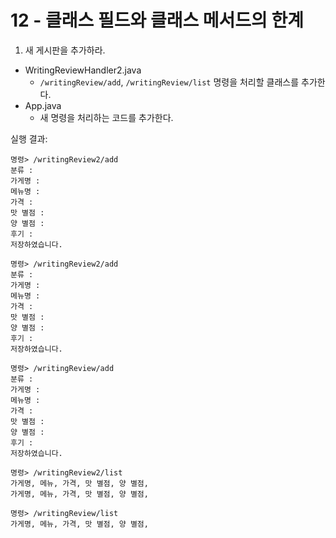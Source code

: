 # 12 - 클래스 필드와 클래스 메서드의 한계

1) 새 게시판을 추가하라.

- WritingReviewHandler2.java
    - `/writingReview/add`, `/writingReview/list` 명령을 처리할 클래스를 추가한다.
- App.java
    - 새 명령을 처리하는 코드를 추가한다.

실행 결과:

```
명령> /writingReview2/add
분류 : 
가게명 : 
메뉴명 : 
가격 : 
맛 별점 :  
양 별점 :
후기 : 
저장하였습니다.

명령> /writingReview2/add
분류 : 
가게명 : 
메뉴명 : 
가격 : 
맛 별점 :  
양 별점 :
후기 : 
저장하였습니다.

명령> /writingReview/add
분류 : 
가게명 : 
메뉴명 : 
가격 : 
맛 별점 :  
양 별점 :
후기 : 
저장하였습니다.

명령> /writingReview2/list
가게명, 메뉴, 가격, 맛 별점, 양 별점,
가게명, 메뉴, 가격, 맛 별점, 양 별점,

명령> /writingReview/list
가게명, 메뉴, 가격, 맛 별점, 양 별점,
```
